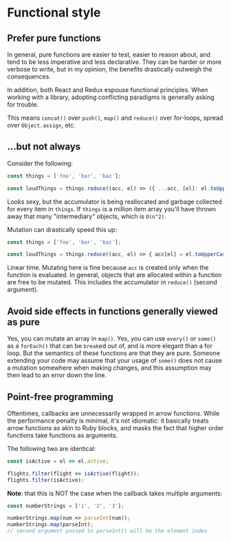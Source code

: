 # Functional style

## Prefer pure functions

In general, pure functions are easier to test, easier to reason about, and tend to be less imperative and less declarative. They can be harder or more verbose to write, but in my opinion, the benefits drastically outweigh the consequences.

In addition, both React and Redux espouse functional principles. When working with a library, adopting conflicting paradigms is generally asking for trouble.

This means `concat()` over `push()`, `map()` and `reduce()` over for-loops, spread over `Object.assign`, etc.

## ...but not always

Consider the following:

```javascript
const things = ['foo', 'bar', 'baz'];

const loudThings = things.reduce((acc, el) => ({ ...acc, [el]: el.toUpperCase() }), {});
```

Looks sexy, but the accumulator is being reallocated and garbage collected for every item in `things`. If `things` is a million item array you'll have thrown away that many "intermediary" objects, which is `O(n^2)`.

Mutation can drastically speed this up:

```javascript
const things = ['foo', 'bar', 'baz'];

const loudThings = things.reduce((acc, el) => { acc[el] = el.toUpperCase(); return acc; }, {});
```

Linear time. Mutating here is fine because `acc` is created only when the function is evaluated. In general, objects that are allocated within a function are free to be mutated. This includes the accumulator in `reduce()` (second argument).

## Avoid side effects in functions generally viewed as pure

Yes, you can mutate an array in `map()`. Yes, you can use `every()` or `some()` as a `forEach()` that can be `break`ed out of, and is more elegant than a for loop. But the semantics of these functions are that they are pure. Someone extending your code may assume that your usage of `some()` does not cause a mutation somewhere when making changes, and this assumption may then lead to an error down the line.

## Point-free programming

Oftentimes, callbacks are unnecessarily wrapped in arrow functions. While the performance penalty is minimal, it's not idiomatic: it basically treats arrow functions as akin to Ruby blocks, and masks the fact that higher order functions take functions as arguments.

The following two are identical:

```javascript
const isActive = el => el.active;

flights.filter(flight => isActive(flight));
flights.filter(isActive);
```

**Note**: that this is NOT the case when the callback takes multiple arguments:

```javascript
const numberStrings = ['1', '2', '3'];

numberStrings.map(num => parseInt(num));
numberStrings.map(parseInt);
// second argument passed to parseInt() will be the element index
```
